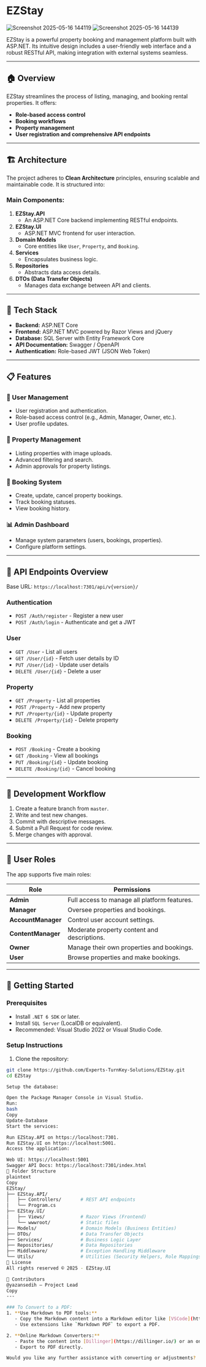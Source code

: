 # EZStay
![Screenshot 2025-05-16 144119](https://github.com/user-attachments/assets/0321f21e-0b1e-4d40-a400-01daf46a33c1)
![Screenshot 2025-05-16 144139](https://github.com/user-attachments/assets/d209d32d-5bf4-47f8-80d5-d6b995675a68)

EZStay is a powerful property booking and management platform built with ASP.NET. Its intuitive design includes a user-friendly web interface and a robust RESTful API, making integration with external systems seamless.

---

## 🏠 Overview
EZStay streamlines the process of listing, managing, and booking rental properties. It offers:
- **Role-based access control**
- **Booking workflows**
- **Property management**
- **User registration and comprehensive API endpoints**

---

## 🏗️ Architecture
The project adheres to **Clean Architecture** principles, ensuring scalable and maintainable code. It is structured into:

### **Main Components:**
1. **EZStay.API**  
   - An ASP.NET Core backend implementing RESTful endpoints.
2. **EZStay.UI**  
   - ASP.NET MVC frontend for user interaction.
3. **Domain Models**  
   - Core entities like `User`, `Property`, and `Booking`.
4. **Services**  
   - Encapsulates business logic.
5. **Repositories**  
   - Abstracts data access details.
6. **DTOs (Data Transfer Objects)**  
   - Manages data exchange between API and clients.

---

## 🔧 Tech Stack
- **Backend:** ASP.NET Core  
- **Frontend:** ASP.NET MVC powered by Razor Views and jQuery  
- **Database:** SQL Server with Entity Framework Core  
- **API Documentation:** Swagger / OpenAPI  
- **Authentication:** Role-based JWT (JSON Web Token)

---

## 📋 Features

### **🔐 User Management**
- User registration and authentication.
- Role-based access control (e.g., Admin, Manager, Owner, etc.).
- User profile updates.

### **🏡 Property Management**
- Listing properties with image uploads.
- Advanced filtering and search.
- Admin approvals for property listings.

### **📅 Booking System**
- Create, update, cancel property bookings.
- Track booking statuses.
- View booking history.

### **📊 Admin Dashboard**
- Manage system parameters (users, bookings, properties).
- Configure platform settings.  

---

## 🔌 API Endpoints Overview
Base URL: `https://localhost:7301/api/v{version}/`

### **Authentication**
- `POST /Auth/register` - Register a new user  
- `POST /Auth/login` - Authenticate and get a JWT  

### **User**
- `GET /User` - List all users  
- `GET /User/{id}` - Fetch user details by ID  
- `PUT /User/{id}` - Update user details  
- `DELETE /User/{id}` - Delete a user  

### **Property**
- `GET /Property` - List all properties  
- `POST /Property` - Add new property  
- `PUT /Property/{id}` - Update property   
- `DELETE /Property/{id}` - Delete property  

### **Booking**  
- `POST /Booking` - Create a booking  
- `GET /Booking` - View all bookings  
- `PUT /Booking/{id}` - Update booking  
- `DELETE /Booking/{id}` - Cancel booking  

---

## 🔄 Development Workflow

1. Create a feature branch from `master`.  
2. Write and test new changes.  
3. Commit with descriptive messages.  
4. Submit a Pull Request for code review.  
5. Merge changes with approval.

---

## 🔐 User Roles
The app supports five main roles:

| Role                | Permissions                              |
|---------------------|------------------------------------------|
| **Admin**           | Full access to manage all platform features. |
| **Manager**         | Oversee properties and bookings.         |
| **AccountManager**  | Control user account settings.           |
| **ContentManager**  | Moderate property content and descriptions. |
| **Owner**           | Manage their own properties and bookings. |
| **User**            | Browse properties and make bookings.     |

---

## 🚀 Getting Started

### **Prerequisites**
- Install `.NET 6 SDK` or later.
- Install `SQL Server` (LocalDB or equivalent).
- Recommended: Visual Studio 2022 or Visual Studio Code.

### **Setup Instructions**
1. Clone the repository:
```bash
git clone https://github.com/Experts-TurnKey-Solutions/EZStay.git
cd EZStay

Setup the database:

Open the Package Manager Console in Visual Studio.
Run:
bash
Copy
Update-Database
Start the services:

Run EZStay.API on https://localhost:7301.
Run EZStay.UI on https://localhost:5001.
Access the application:

Web UI: https://localhost:5001
Swagger API Docs: https://localhost:7301/index.html
📁 Folder Structure
plaintext
Copy
EZStay/
├── EZStay.API/             
│   ├── Controllers/       # REST API endpoints
│   └── Program.cs
├── EZStay.UI/             
│   ├── Views/             # Razor Views (Frontend)
│   └── wwwroot/           # Static files
├── Models/                # Domain Models (Business Entities)
├── DTOs/                  # Data Transfer Objects
├── Services/              # Business Logic Layer
├── Repositories/          # Data Repositories
├── Middleware/            # Exception Handling Middleware
└── Utils/                 # Utilities (Security Helpers, Role Mappings)
📜 License
All rights reserved © 2025 - EZStay.UI

🤝 Contributors
@yazansedih – Project Lead
Copy
---

### To Convert to a PDF:
1. **Use Markdown to PDF tools:**
   - Copy the Markdown content into a Markdown editor like [VSCode](https://code.visualstudio.com/).
   - Use extensions like `Markdown PDF` to export a PDF.

2. **Online Markdown Converters:**
   - Paste the content into [Dillinger](https://dillinger.io/) or an online Markdown editor.
   - Export to PDF directly.

Would you like any further assistance with converting or adjustments?

